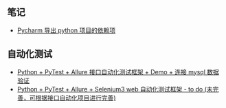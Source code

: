 ## 笔记

- [Pycharm 导出 python 项目的依赖项](./笔记/Pycharm%20导出%20python%20项目的依赖项.md)

## 自动化测试

- [Python + PyTest + Allure 接口自动化测试框架 + Demo + 连接 mysql 数据验证]()
- [Python + PyTest + Allure + Selenium3 web 自动化测试框架 - to do (未完善，可根据接口自动化项目进行完善)]()
